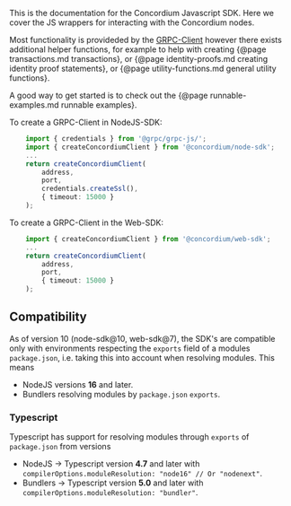 This is the documentation for the Concordium Javascript SDK. Here we cover
the JS wrappers for interacting with the Concordium nodes.

Most functionality is provideded by the
[GRPC-Client](../classes/Common_GRPC_Client.ConcordiumGRPCClient.html)
however there exists additional helper functions, for example to help with
creating {@page transactions.md transactions}, or {@page identity-proofs.md
creating identity proof statements}, or {@page utility-functions.md general
utility functions}.

A good way to get started is to check out the {@page runnable-examples.md
runnable examples}.

To create a GRPC-Client in NodeJS-SDK:

```ts
    import { credentials } from '@grpc/grpc-js/';
    import { createConcordiumClient } from '@concordium/node-sdk';
    ...
    return createConcordiumClient(
        address,
        port,
        credentials.createSsl(),
        { timeout: 15000 }
    );
```

To create a GRPC-Client in the Web-SDK:

```ts
    import { createConcordiumClient } from '@concordium/web-sdk';
    ...
    return createConcordiumClient(
        address,
        port,
        { timeout: 15000 }
    );
```

## Compatibility

As of version 10 (node-sdk@10, web-sdk@7), the SDK's are compatible only with environments
respecting the `exports` field of a modules `package.json`, i.e. taking this into
account when resolving modules. This means

- NodeJS versions **16** and later.
- Bundlers resolving modules by `package.json` `exports`.

### Typescript

Typescript has support for resolving modules through `exports` of `package.json`
from versions

- NodeJS -> Typescript version **4.7** and later with
`compilerOptions.moduleResolution: "node16" // Or "nodenext"`.
- Bundlers -> Typescript version **5.0** and later with
`compilerOptions.moduleResolution: "bundler"`.

